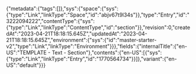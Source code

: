 {"metadata":{"tags":[]},"sys":{"space":{"sys":{"type":"Link","linkType":"Space","id":"abjv67t9l34s"}},"type":"Entry","id":"3222094222","contentType":{"sys":{"type":"Link","linkType":"ContentType","id":"section"}},"revision":0,"createdAt":"2023-04-21T18:18:15.645Z","updatedAt":"2023-04-21T18:18:15.645Z","environment":{"sys":{"id":"master-starter-v2","type":"Link","linkType":"Environment"}}},"fields":{"internalTitle":{"en-US":"TEMPLATE - Text - Section"},"contents":{"en-US":[{"sys":{"type":"Link","linkType":"Entry","id":"1770564734"}}]},"variant":{"en-US":"default"}}}